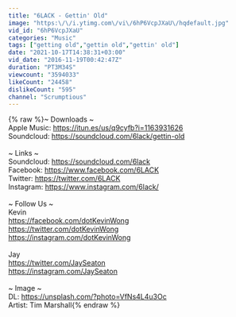 ```yaml
---
title: "6LACK - Gettin' Old"
image: "https:\/\/i.ytimg.com\/vi\/6hP6VcpJXaU\/hqdefault.jpg"
vid_id: "6hP6VcpJXaU"
categories: "Music"
tags: ["getting old","gettin old","gettin' old"]
date: "2021-10-17T14:38:31+03:00"
vid_date: "2016-11-19T00:42:47Z"
duration: "PT3M34S"
viewcount: "3594033"
likeCount: "24458"
dislikeCount: "595"
channel: "Scrumptious"
---
```

{% raw %}~ Downloads ~<br />Apple Music: <a rel="nofollow" target="blank" href="https://itun.es/us/q9cyfb?i=1163931626">https://itun.es/us/q9cyfb?i=1163931626</a><br />Soundcloud: <a rel="nofollow" target="blank" href="https://soundcloud.com/6lack/gettin-old">https://soundcloud.com/6lack/gettin-old</a><br /><br />~ Links ~<br />Soundcloud: <a rel="nofollow" target="blank" href="https://soundcloud.com/6lack">https://soundcloud.com/6lack</a><br />Facebook: <a rel="nofollow" target="blank" href="https://www.facebook.com/6LACK">https://www.facebook.com/6LACK</a><br />Twitter: <a rel="nofollow" target="blank" href="https://twitter.com/6LACK">https://twitter.com/6LACK</a><br />Instagram: <a rel="nofollow" target="blank" href="https://www.instagram.com/6lack/">https://www.instagram.com/6lack/</a><br /><br />~ Follow Us ~<br />Kevin<br /><a rel="nofollow" target="blank" href="https://facebook.com/dotKevinWong">https://facebook.com/dotKevinWong</a><br /><a rel="nofollow" target="blank" href="https://twitter.com/dotKevinWong">https://twitter.com/dotKevinWong</a><br /><a rel="nofollow" target="blank" href="https://instagram.com/dotKevinWong">https://instagram.com/dotKevinWong</a><br /><br />Jay<br /><a rel="nofollow" target="blank" href="https://twitter.com/JaySeaton">https://twitter.com/JaySeaton</a><br /><a rel="nofollow" target="blank" href="https://instagram.com/JaySeaton">https://instagram.com/JaySeaton</a><br /><br />~ Image ~<br />DL: <a rel="nofollow" target="blank" href="https://unsplash.com/?photo=VfNs4L4u3Oc">https://unsplash.com/?photo=VfNs4L4u3Oc</a><br />Artist: Tim Marshall{% endraw %}
